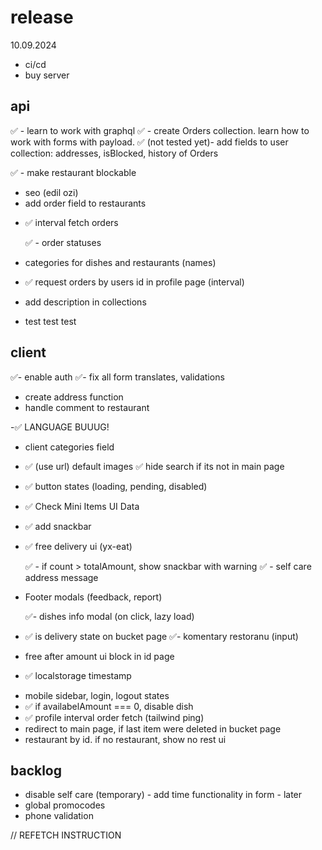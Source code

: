 # release

10.09.2024

- ci/cd
- buy server

## api

✅ - learn to work with graphql
✅ - create Orders collection. learn how to work with forms with payload.
✅ (not tested yet)- add fields to user collection: addresses, isBlocked, history of Orders

✅ - make restaurant blockable

- seo (edil ozi)
- add order field to restaurants

<!-- - add filter orders in profile -->

- ✅ interval fetch orders
  <!-- - dish isChange flag -->

  ✅ - order statuses

- categories for dishes and restaurants (names)
- ✅ request orders by users id in profile page (interval)
- add description in collections
<!-- ex: https://github.com/payloadcms/public-demo/blob/master/src/payload/collections/Media.ts -->

- test test test

## client

✅- enable auth
✅- fix all form translates, validations

- create address function
- handle comment to restaurant

-✅ LANGUAGE BUUUG!

- client categories field

- ✅ (use url) default images
  ✅ hide search if its not in main page
- ✅ button states (loading, pending, disabled)
- ✅ Check Mini Items UI Data
- ✅ add snackbar
- ✅ free delivery ui (yx-eat)
  <!-- - add filter ui in profile -->
  ✅ - if count > totalAmount, show snackbar with warning
  ✅ - self care address message
- Footer modals (feedback, report)
  <!-- - profile page (with add/remove addresses) -->
  ✅- dishes info modal (on click, lazy load)
- ✅ is delivery state on bucket page
  ✅- komentary restoranu (input)
- free after amount ui block in id page
- ✅ localstorage timestamp
<!-- - bucket form submittion modal () -->
- mobile sidebar, login, logout states
- ✅ if availabelAmount === 0, disable dish
- ✅ profile interval order fetch (tailwind ping)
- redirect to main page, if last item were deleted in bucket page
- restaurant by id. if no restaurant, show no rest ui

## backlog

- disable self care (temporary) - add time functionality in form - later
- global promocodes
- phone validation

// REFETCH INSTRUCTION

<!-- To automatically refetch the orders collection every 10-15 seconds in the Payload CMS admin panel, you can utilize custom admin panel hooks and the useEffect hook in combination with the refetch function.

Payload CMS allows you to extend its admin panel using beforeDashboard or custom components where you can implement such functionality. Here's a step-by-step guide on how you can achieve this:

Step-by-Step Solution:
1. Extend Admin Panel Dashboard
You can add custom components that will handle the fetching of data within the admin panel. For refetching the orders every 10-15 seconds, you'd use a React component with useEffect and setInterval to handle periodic refetches.

Create a custom component for refetching orders.

2. Create a Custom Component for Refetching Orders
You can create a React component that fetches the orders and implements a periodic refetch using useEffect.

js
Copy code
import React, { useEffect, useState } from 'react';
import { useQuery } from 'react-query';
import axios from 'axios';

// Define your orders fetch function
const fetchOrders = async () => {
  const { data } = await axios.get('/api/orders');
  return data;
};

const OrderRefetchComponent = () => {
  const [orders, setOrders] = useState([]);

  const { data, refetch } = useQuery('orders', fetchOrders, {
    refetchInterval: false, // We will handle interval manually
  });

  useEffect(() => {
    const interval = setInterval(() => {
      console.log("Refetching orders...");
      refetch(); // Manually trigger refetch every 10-15 seconds
    }, 10000); // 10 seconds (adjust to 15000 for 15 seconds if needed)

    return () => clearInterval(interval); // Clear the interval on component unmount
  }, [refetch]);

  useEffect(() => {
    if (data) {
      setOrders(data);
    }
  }, [data]);

  return (
    <div>
      <h2>Latest Orders</h2>
      <ul>
        {orders.map(order => (
          <li key={order.id}>{order.name} - {order.status}</li>
        ))}
      </ul>
    </div>
  );
};

export default OrderRefetchComponent;
3. Add Component to Admin Panel
Next, you'll need to integrate this custom component into the Payload CMS admin dashboard.

In your Payload CMS configuration file, you can use the beforeDashboard hook to inject this component into the admin panel.

js
Copy code
import OrderRefetchComponent from './path-to-your-component/OrderRefetchComponent';

export const collections = [
  {
    slug: 'orders',
    labels: {
      singular: 'Order',
      plural: 'Orders',
    },
    admin: {
      useAsTitle: 'name',
      components: {
        beforeDashboard: [OrderRefetchComponent], // Inject the refetching component
      },
    },
    fields: [
      // Your fields for the orders collection
    ],
  },
];
4. Configure the Interval Time
In the useEffect hook within OrderRefetchComponent, you can set the interval time to either 10 seconds (10,000 ms) or 15 seconds (15,000 ms) depending on your requirements:

js
Copy code
useEffect(() => {
  const interval = setInterval(() => {
    refetch(); // Manually trigger refetch every 10-15 seconds
  }, 10000); // 10 seconds (adjust to 15000 for 15 seconds)

  return () => clearInterval(interval); // Cleanup interval on unmount
}, [refetch]);
5. Adjust the API Endpoint
In the fetchOrders function, make sure that the endpoint /api/orders matches your actual API endpoint for fetching the orders collection from Payload CMS. You may need to adjust it based on your API structure.

Result:
With this setup, the orders collection will automatically refetch in the Payload CMS admin panel every 10-15 seconds. This will ensure that the data stays up to date without manually refreshing the page.
 -->
